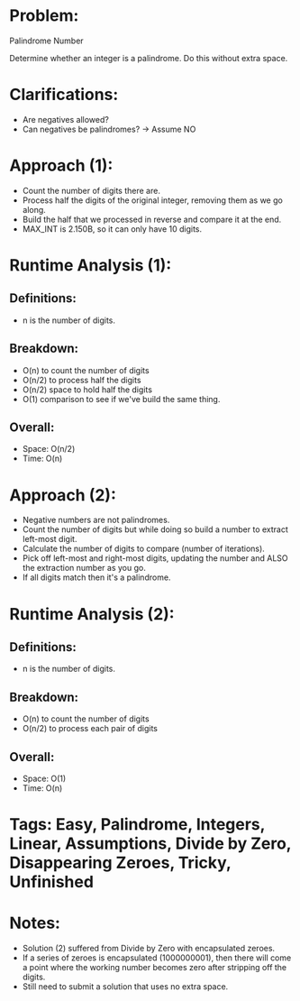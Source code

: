 # Problem:
  Palindrome Number
    
  Determine whether an integer is a palindrome. Do this without extra space.
    
# Clarifications:
  - Are negatives allowed?
  - Can negatives be palindromes? -> Assume NO

# Approach (1):
  - Count the number of digits there are.
  - Process half the digits of the original integer, removing them as we go along.
  - Build the half that we processed in reverse and compare it at the end.
  - MAX_INT is 2.150B, so it can only have 10 digits.

# Runtime Analysis (1):
## Definitions:
  - n is the number of digits.

## Breakdown:
  - O(n) to count the number of digits
  - O(n/2) to process half the digits
  - O(n/2) space to hold half the digits
  - O(1) comparison to see if we've build the same thing.
        
## Overall:
  - Space: O(n/2)
  - Time: O(n)

# Approach (2):
  - Negative numbers are not palindromes.
  - Count the number of digits but while doing so build a number to extract left-most digit.
  - Calculate the number of digits to compare (number of iterations).
  - Pick off left-most and right-most digits, updating the number and ALSO the extraction number as you go.
  - If all digits match then it's a palindrome.
    
# Runtime Analysis (2):
## Definitions:
  - n is the number of digits.

## Breakdown:
  - O(n) to count the number of digits
  - O(n/2) to process each pair of digits
        
## Overall:
  - Space: O(1)
  - Time: O(n)

# Tags: Easy, Palindrome, Integers, Linear, Assumptions, Divide by Zero, Disappearing Zeroes, Tricky, Unfinished

# Notes:
  - Solution (2) suffered from Divide by Zero with encapsulated zeroes.
  - If a series of zeroes is encapsulated (1000000001), then there will come a point where the working number becomes zero after stripping off the digits.
  - Still need to submit a solution that uses no extra space.
